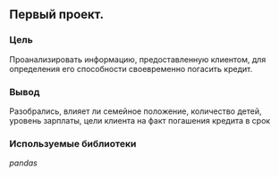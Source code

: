 ## Первый проект. 

### Цель 
Проанализировать информацию, предоставленную клиентом, для определения его способности своевременно погасить кредит.

### Вывод
Разобрались, влияет ли семейное положение, количество детей, уровень зарплаты, цели клиента на факт погашения кредита в срок

### Используемые библиотеки
*pandas*
